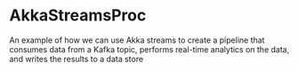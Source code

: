 # AkkaStreamsProc
An example of how we can use Akka streams to create a pipeline that consumes data from a Kafka topic, performs real-time analytics on the data, and writes the results to a data store
